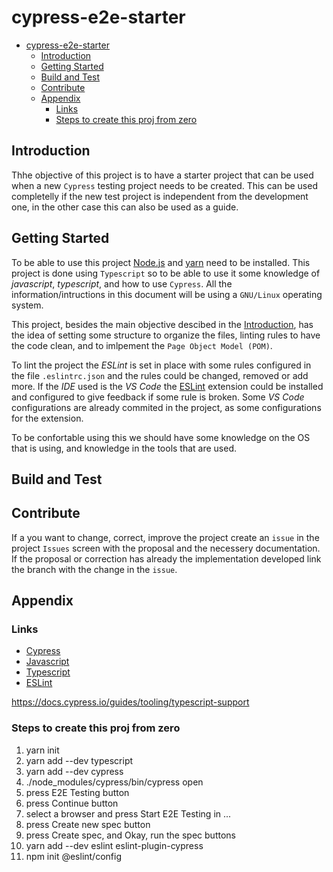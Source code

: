 # cypress-e2e-starter
- [cypress-e2e-starter](#cypress-e2e-starter)
	- [Introduction](#introduction)
	- [Getting Started](#getting-started)
	- [Build and Test](#build-and-test)
	- [Contribute](#contribute)
	- [Appendix](#appendix)
		- [Links](#links)
		- [Steps to create this proj from zero](#steps-to-create-this-proj-from-zero)

## Introduction
Thhe objective of this project is to have a starter project that can be used when a new `Cypress` testing project needs to be created. This can be used completelly if the new test project is independent from the development one, in the other case this can also be used as a guide.

## Getting Started
To be able to use this project [Node.js](https://nodejs.org/en) and [yarn](https://classic.yarnpkg.com/lang/en/) need to be installed. This project is done using `Typescript` so to be able to use it some knowledge of *javascript*, *typescript*, and how to use `Cypress`. All the information/intructions in this document will be using a `GNU/Linux` operating system.

This project, besides the main objective descibed in the [Introduction](#introduction), has the idea of setting some structure to organize the files, linting rules to have the code clean, and to imlpement the `Page Object Model (POM)`.

To lint the project the *ESLint* is set in place with some rules configured in the file `.eslintrc.json` and the rules could be changed, removed or add more. If the *IDE* used is the *VS Code* the [ESLint](https://marketplace.visualstudio.com/items?itemName=dbaeumer.vscode-eslint) extension could be installed and configured to give feedback if some rule is broken. Some *VS Code* configurations are already commited in the project, as some configurations for the extension.

To be confortable using this we should have some knowledge on the OS that is using, and knowledge in the tools that are used.

## Build and Test
## Contribute
If a you want to change, correct, improve the project create an `issue` in the project `Issues` screen with the proposal and the necessery documentation. If the proposal or correction has already the implementation developed link the branch with the change in the `issue`.
## Appendix

### Links
- [Cypress]()
- [Javascript]()
- [Typescript]()
- [ESLint](https://eslint.org/docs/latest/rules/)

https://docs.cypress.io/guides/tooling/typescript-support

### Steps to create this proj from zero
1. yarn init
2. yarn add --dev typescript
3. yarn add --dev cypress
4. ./node_modules/cypress/bin/cypress open
5. press E2E Testing button
6. press Continue button
7. select a browser and press Start E2E Testing in ...
8. press Create new spec button
9. press Create spec, and Okay, run the spec buttons
10. yarn add --dev eslint eslint-plugin-cypress
11. npm init @eslint/config